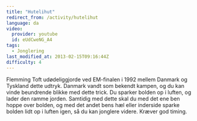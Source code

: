 ```yaml
---
title: "Hutelihut"
redirect_from: /activity/hutelihut
language: da
video:
  provider: youtube
  id: eUdCweNG_A4
tags:
  - Jonglering
last_modified_at: 2013-02-15T09:16:44Z
difficulty: 4
---
```


Flemming Toft udødeliggjorde ved EM-finalen i 1992 mellem Danmark og
Tyskland dette udtryk. Danmark vandt som bekendt kampen, og du kan
vinde beundrende blikke med dette trick. Du sparker bolden op i luften,
og lader den ramme jorden. Samtidig med dette skal du med det ene
ben hoppe over bolden, og med det andet bens hæl eller inderside sparke
bolden lidt op i luften igen, så du kan jonglere videre. Kræver god timing.
